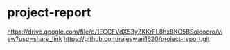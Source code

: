 # project-report
https://drive.google.com/file/d/1ECCFVdX53yZKKrFL8hxBKO5BSoieooro/view?usp=share_link
https://github.com/rajeswari1620/project-report.git
